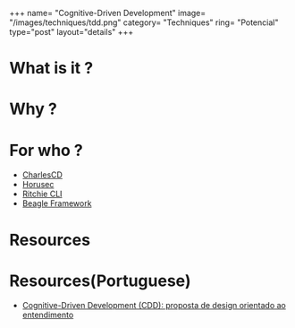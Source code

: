 +++
name= "Cognitive-Driven Development"
image= "/images/techniques/tdd.png"
category= "Techniques"
ring= "Potencial"
type="post"
layout="details"
+++

# What is it ?



# Why ?


# For who ?

* [CharlesCD](https://charlescd.io/)
* [Horusec](https://horusec.io/site/)
* [Ritchie CLI](https://ritchiecli.io/)
* [Beagle Framework](https://usebeagle.io/)

# Resources


# Resources(Portuguese)
- [Cognitive-Driven Development (CDD): proposta de design orientado ao entendimento](https://www.zup.com.br/blog/cognitive-driven-development-cdd)
